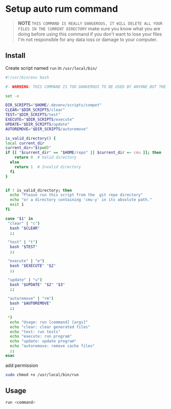# Setup auto rum command

> **NOTE**
> `THIS COMMAND IS REALLY DANGEROUS, IT WILL DELETE ALL YOUR FILES IN THE CURRENT DIRECTORY`
> make sure you know what you are doing before using this command if you don't want to lose your files
> I'm not responsible for any data loss or damage to your computer.

## Install

Create script named `run` in `/usr/local/bin/`

```bash
#!/usr/bin/env bash

#- WARNING: THIS COMMAND IS TOO DANGEROUS TO BE USED BY ANYONE BUT THE AUTHOR.

set -e

DIR_SCRIPTS="$HOME/.devenv/scripts/compet"
CLEAR="$DIR_SCRIPTS/clear"
TEST="$DIR_SCRIPTS/test"
EXECUTE="$DIR_SCRIPTS/execute"
UPDATE="$DIR_SCRIPTS/update"
AUTOREMOVE="$DIR_SCRIPTS/autoremove"

is_valid_directory() {
local current_dir
current_dir="$(pwd)"
if [[ "$current_dir" == "$HOME/repo" || $current_dir =~ cmu ]]; then
    return 0  # Valid directory
  else
    return 1  # Invalid directory
  fi
}


if ! is_valid_directory; then
  echo "Please run this script from the  git repo directory"
  echo "or a directory containing 'cmu-y' in its absolute path."
  exit 1
fi

case "$1" in
 "clear" | "c")
  bash "$CLEAR"
  ;;

 "test" | "t")
  bash "$TEST"
  ;;

 "execute" | "e")
  bash "$EXECUTE" "$2"
  ;;

 "update" | "u")
  bash "$UPDATE" "$2" "$3"
  ;;

 "autoremove" | "rm")
  bash "$AUTOREMOVE"
  ;;

 *)
  echo "Usage: run [command] [args]"
  echo "clear: clear generated files"
  echo "test: run tests"
  echo "execute: run program"
  echo "update: update program"
  echo "autoremove: remove cache files"
  ;;
esac

```

add permission

```bash
sudo chmod +x /usr/local/bin/run
```

## Usage

```bash
run <command>
```
